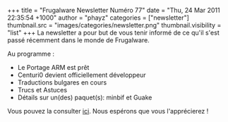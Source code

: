 +++
title = "Frugalware Newsletter Numéro 77"
date = "Thu, 24 Mar 2011 22:35:54 +1000"
author = "phayz"
categories = ["newsletter"]
thumbnail.src = "images/categories/newsletter.png"
thumbnail.visibility = "list"
+++
La newsletter a pour but de vous tenir informé de ce qu'il s'est passé récemment dans le monde de Frugalware.  

 Au programme :
 * Le Portage ARM est prêt
* Centuri0 devient officiellement développeur
* Traductions bulgares en cours
* Trucs et Astuces
* Détails sur un(des) paquet(s): minbif et Guake


 Vous pouvez la consulter [ici](/newsletter/77). Nous espérons que vous l'apprécierez !